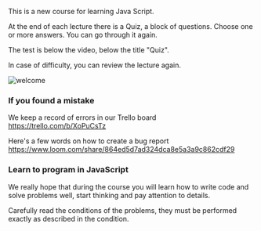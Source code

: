 This is a new course for learning Java Script.

At the end of each lecture there is a Quiz, a block of questions. Choose one or more answers.
You can go through it again.

The test is below the video, below the title "Quiz". 

In case of difficulty, you can review the lecture again.

![welcome](https://course-js-syntax.s3-us-west-1.amazonaws.com/js-sandbox.jpg#half)

### If you found a mistake

We keep a record of errors in our Trello board https://trello.com/b/XoPuCsTz

Here's a few words on how to create a bug report https://www.loom.com/share/864ed5d7ad324dca8e5a3a9c862cdf29

### Learn to program in JavaScript

We really hope that during the course you will learn how to write code and solve problems well, start thinking and pay attention to details.

Carefully read the conditions of the problems, they must be performed exactly as described in the condition.




